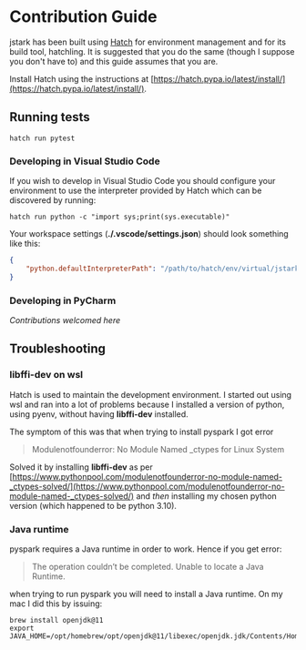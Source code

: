# Contribution Guide

jstark has been built using [Hatch](https://hatch.pypa.io/) for environment management and for its build tool, hatchling.
It is suggested that you do the same (though I suppose you don't have to) and this guide assumes that you are.

Install Hatch using the instructions at [https://hatch.pypa.io/latest/install/](https://hatch.pypa.io/latest/install/).

## Running tests

```shell
hatch run pytest
```

### Developing in Visual Studio Code

If you wish to develop in Visual Studio Code you should configure your environment to use the interpreter provided by Hatch
which can be discovered by running:

```shell
hatch run python -c "import sys;print(sys.executable)"
```

Your workspace settings (**./.vscode/settings.json**) should look something like this:

```json
{
    "python.defaultInterpreterPath": "/path/to/hatch/env/virtual/jstark/C9yWDEZH/jstark/bin/python"
}
```

### Developing in PyCharm

*Contributions welcomed here*


## Troubleshooting

### libffi-dev on wsl

Hatch is used to maintain the development environment. I started out using wsl and ran into a lot
of problems because I installed a version of python, using pyenv, without having **libffi-dev** installed.

The symptom of this was that when trying to install pyspark I got error

> Modulenotfounderror: No Module Named _ctypes for Linux System

Solved it by installing **libffi-dev** as per [https://www.pythonpool.com/modulenotfounderror-no-module-named-_ctypes-solved/](https://www.pythonpool.com/modulenotfounderror-no-module-named-_ctypes-solved/)
and *then* installing my chosen python version (which happened to be python 3.10).

### Java runtime

pyspark requires a Java runtime in order to work. Hence if you get error:

> The operation couldn’t be completed. Unable to locate a Java Runtime.

when trying to run pyspark you will need to install a Java runtime. On my mac I did
this by issuing:

```shell
brew install openjdk@11
export JAVA_HOME=/opt/homebrew/opt/openjdk@11/libexec/openjdk.jdk/Contents/Home
```
